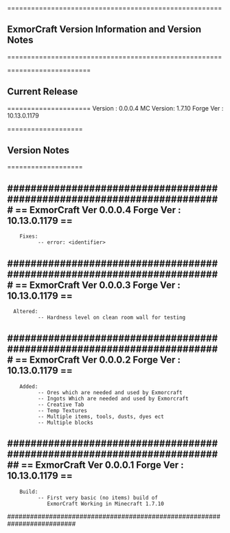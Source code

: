 ======================================================
## ExmorCraft Version Information and Version Notes ##
======================================================

=====================
## Current Release ##
=====================
Version   : 0.0.0.4
MC Version: 1.7.10
Forge Ver : 10.13.0.1179


===================
## Version Notes ##
===================

#########################################################################
== ExmorCraft Ver 0.0.0.4             Forge Ver : 10.13.0.1179         ==
-------------------------------------------------------------------------

        Fixes:
              -- error: <identifier>


#########################################################################
== ExmorCraft Ver 0.0.0.3             Forge Ver : 10.13.0.1179         ==
-------------------------------------------------------------------------

      Altered:
              -- Hardness level on clean room wall for testing



#########################################################################
== ExmorCraft Ver 0.0.0.2             Forge Ver : 10.13.0.1179         ==
-------------------------------------------------------------------------

        Added:
              -- Ores which are needed and used by Exmorcraft
              -- Ingots Which are needed and used by Exmorcraft
              -- Creative Tab
              -- Temp Textures
              -- Multiple items, tools, dusts, dyes ect
              -- Multiple blocks


##########################################################################
== ExmorCraft Ver 0.0.0.1             Forge Ver : 10.13.0.1179          ==
--------------------------------------------------------------------------


        Build:
              -- First very basic (no items) build of
                 ExmorCraft Working in Minecraft 1.7.10

##########################################################################